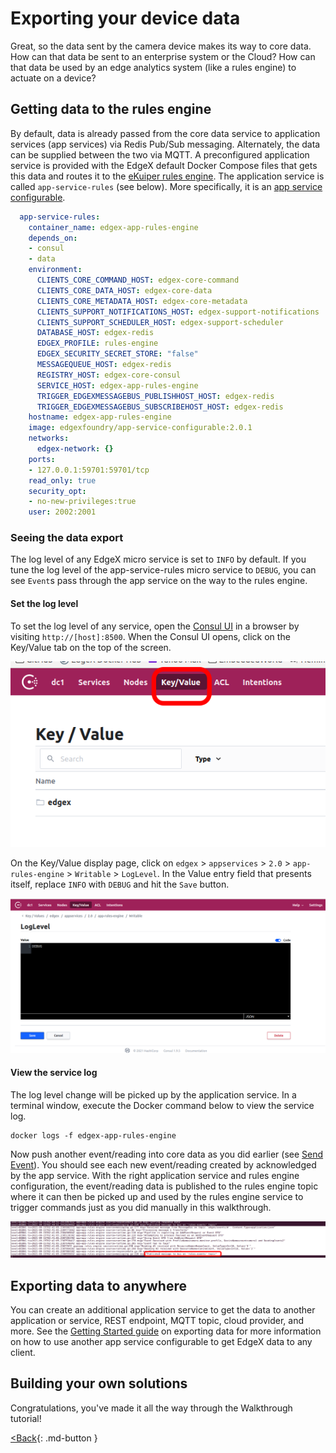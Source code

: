 # Exporting your device data

Great, so the data sent by the camera device makes its way to core data.
How can that data be sent to an enterprise system or the Cloud? How can
that data be used by an edge analytics system (like a rules engine) to actuate on a device?

## Getting data to the rules engine

By default, data is already passed from the core data service to application services (app services) via Redis Pub/Sub messaging.  Alternately, the data can be supplied between the two via MQTT.  A preconfigured application service is provided with the EdgeX default Docker Compose files that gets this data and routes it to the [eKuiper rules engine](../microservices/support/eKuiper/Ch-eKuiper.md).  The application service is called `app-service-rules` (see below).  More specifically, it is an [app service configurable](../microservices/application/available/AppServiceConfigurable.md).

``` yaml
  app-service-rules:
    container_name: edgex-app-rules-engine
    depends_on:
    - consul
    - data
    environment:
      CLIENTS_CORE_COMMAND_HOST: edgex-core-command
      CLIENTS_CORE_DATA_HOST: edgex-core-data
      CLIENTS_CORE_METADATA_HOST: edgex-core-metadata
      CLIENTS_SUPPORT_NOTIFICATIONS_HOST: edgex-support-notifications
      CLIENTS_SUPPORT_SCHEDULER_HOST: edgex-support-scheduler
      DATABASE_HOST: edgex-redis
      EDGEX_PROFILE: rules-engine
      EDGEX_SECURITY_SECRET_STORE: "false"
      MESSAGEQUEUE_HOST: edgex-redis
      REGISTRY_HOST: edgex-core-consul
      SERVICE_HOST: edgex-app-rules-engine
      TRIGGER_EDGEXMESSAGEBUS_PUBLISHHOST_HOST: edgex-redis
      TRIGGER_EDGEXMESSAGEBUS_SUBSCRIBEHOST_HOST: edgex-redis
    hostname: edgex-app-rules-engine
    image: edgexfoundry/app-service-configurable:2.0.1
    networks:
      edgex-network: {}
    ports:
    - 127.0.0.1:59701:59701/tcp
    read_only: true
    security_opt:
    - no-new-privileges:true
    user: 2002:2001
```

### Seeing the data export

The log level of any EdgeX micro service is set to `INFO` by default.  If you tune the log level of the app-service-rules micro service to `DEBUG`, you can see `Event`s pass through the app service on the way to the rules engine.

#### Set the log level

To set the log level of any service, open the [Consul UI](../microservices/configuration/ConfigurationAndRegistry.md#web-user-interface) in a browser by visiting `http://[host]:8500`.  When the Consul UI opens, click on the Key/Value tab on the top of the screen.

![image](EdgeX_WalkthroughConsulKeyValue.png)

On the Key/Value display page, click on `edgex` > `appservices` > `2.0` > `app-rules-engine` > `Writable` > `LogLevel`.  In the Value entry field that presents itself, replace `INFO` with `DEBUG` and hit the `Save` button.

![image](EdgeX_WalkthroughConsulSetLogLevel.png)

#### View the service log

The log level change will be picked up by the application service.  In a terminal window, execute the Docker command below to view the service log.

``` shell
docker logs -f edgex-app-rules-engine
```

Now push another event/reading into core data as you did earlier (see [Send Event](./Ch-WalkthroughReading.md#walkthrough-send-event)).  You should see each new event/reading created by acknowledged by the app service.  With the right application service and rules engine configuration, the event/reading data is published to the rules engine topic where it can then be picked up and used by the rules engine service to trigger commands just as you did manually in this walkthrough.

![image](EdgeX_WalkthroughAppServiceLog.png)


## Exporting data to anywhere

You can create an additional application service to get the data to another application or service, REST endpoint, MQTT topic, cloud provider, and more.  See the [Getting Started guide](../getting-started/quick-start/index.md#exporting-data) on exporting data for more information on how to use another app service configurable to get EdgeX data to any client.


## Building your own solutions

Congratulations, you've made it all the way through the Walkthrough
tutorial!

[<Back](Ch-WalkthroughReading.md){: .md-button }

